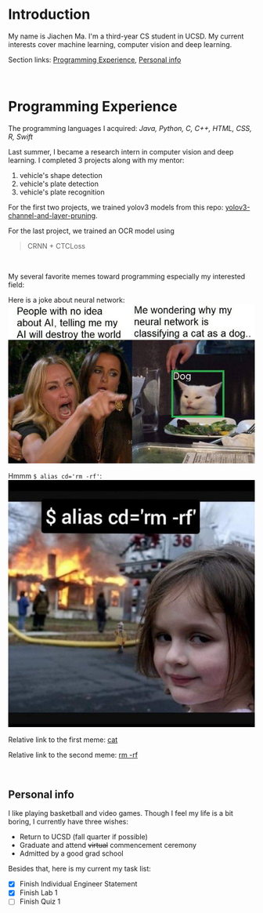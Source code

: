 # Introduction 
My name is Jiachen Ma. I'm a third-year CS student in UCSD. My current interests cover machine learning, computer vision and deep learning. 

Section links: [Programming Experience](#programming-experience), [Personal info](#personal-info)

<br> 

# Programming Experience 
The programming languages I acquired: *Java, Python, C, C++, HTML, CSS, R, Swift*

Last summer, I became a research intern in computer vision and deep learning. I completed 3 projects along with my mentor: 
1. vehicle's shape detection
2. vehicle's plate detection
3. vehicle's plate recognition

For the first two projects, we trained yolov3 models from this repo: [yolov3-channel-and-layer-pruning](https://github.com/tanluren/yolov3-channel-and-layer-pruning.git). 

For the last project, we trained an OCR model using
> CRNN + CTCLoss

<br>

My several favorite memes toward programming especially my interested field: 

Here is a joke about neural network: 
![Cats Meme](cat.jpeg)

Hmmm `$ alias cd='rm -rf'`: 
![trick](img.jpeg)

Relative link to the first meme: [cat](cat.jpeg)

Relative link to the second meme: [rm -rf](img.jpeg)

<br> 

## Personal info 
I like playing basketball and video games. Though I feel my life is a bit boring, I currently have three wishes: 
- Return to UCSD (fall quarter if possible)
- Graduate and attend ~~virtual~~ commencement ceremony 
- Admitted by a good grad school
  
Besides that, here is my current my task list: 
- [x] Finish Individual Engineer Statement 
- [x] Finish Lab 1
- [ ] Finish Quiz 1